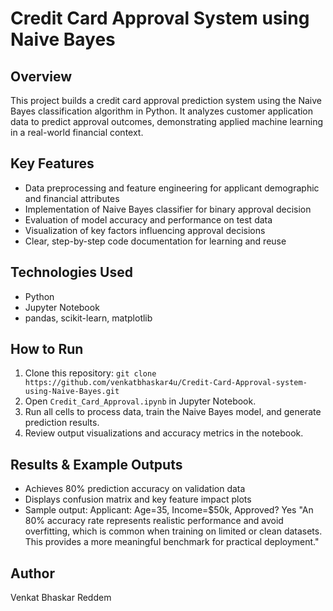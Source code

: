 # Credit Card Approval System using Naive Bayes

## Overview
This project builds a credit card approval prediction system using the Naive Bayes classification algorithm in Python. It analyzes customer application data to predict approval outcomes, demonstrating applied machine learning in a real-world financial context.

## Key Features
- Data preprocessing and feature engineering for applicant demographic and financial attributes
- Implementation of Naive Bayes classifier for binary approval decision
- Evaluation of model accuracy and performance on test data
- Visualization of key factors influencing approval decisions
- Clear, step-by-step code documentation for learning and reuse

## Technologies Used
- Python
- Jupyter Notebook
- pandas, scikit-learn, matplotlib

## How to Run
1. Clone this repository: `git clone https://github.com/venkatbhaskar4u/Credit-Card-Approval-system-using-Naive-Bayes.git`
2. Open `Credit_Card_Approval.ipynb` in Jupyter Notebook.
3. Run all cells to process data, train the Naive Bayes model, and generate prediction results.
4. Review output visualizations and accuracy metrics in the notebook.

## Results & Example Outputs
- Achieves 80% prediction accuracy on validation data
- Displays confusion matrix and key feature impact plots
- Sample output:
Applicant: Age=35, Income=$50k, Approved? Yes
"An 80% accuracy rate represents realistic performance and avoid overfitting, which is common when training on limited or clean datasets. This provides a more meaningful benchmark for practical deployment."


## Author
Venkat Bhaskar Reddem


